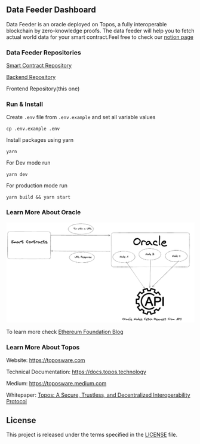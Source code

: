 ## Data Feeder Dashboard

Data Feeder is an oracle deployed on Topos, a fully interoperable blockchain by zero-knowledge proofs. The data feeder will help you to fetch actual world data for your smart contract.Feel free to check our [notion page](https://lumbar-diplodocus-5cf.notion.site/Data-Feeder-10698af3252343f6b6975ac2f359afa7)

### Data Feeder Repositories

[Smart Contract Repository](https://github.com/yehia67/data-feeder-sm)

[Backend Repository](https://github.com/yehia67/data-feeder-oracle)

Frontend Repository(this one)

### Run & Install

Create `.env` file from `.env.example` and set all variable values

```
cp .env.example .env
```

Install packages using yarn

```
yarn
```

For Dev mode run

```
yarn dev
```

For production mode run

```
yarn build && yarn start
```

### Learn More About Oracle

![Oracle Basics](./oracle-basics.png)

To learn more check [Ethereum Foundation Blog](https://ethereum.org/en/developers/docs/oracles)

### Learn More About Topos

Website: https://toposware.com

Technical Documentation: https://docs.topos.technology

Medium: https://toposware.medium.com

Whitepaper: [Topos: A Secure, Trustless, and Decentralized Interoperability Protocol](https://arxiv.org/pdf/2206.03481.pdf)

## License

This project is released under the terms specified in the [LICENSE](LICENSE) file.
